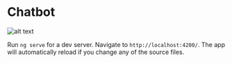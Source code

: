 # Chatbot

![alt text](https://drive.google.com/file/d/1z6AmSBdotIq9dPWKVv43pNDqKzjCCYkC/view?usp=sharing)


Run `ng serve` for a dev server. Navigate to `http://localhost:4200/`. The app will automatically reload if you change any of the source files.
